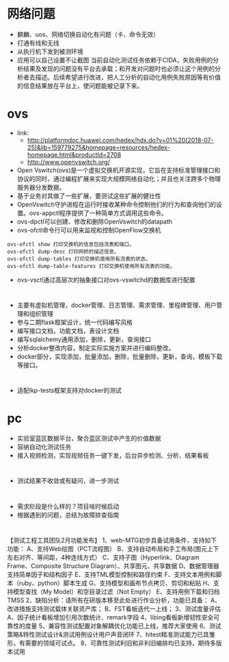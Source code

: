 # 网络问题
- 麒麟、uos、网络切换自动化有问题（卡、命令无效）
- 打通有线和无线
- 从执行机下发到被测环境
- 应用可以自己设置不让截图
当前自动化测试任务依赖于CIDA，失败用例的分析结果及发现的问题没有平台去承载；和开发对问题时也必须让这个用例的分析者去描述。后续希望进行改进，把人工分析的自动化用例失败原因等有价值的信息结果放在平台上，使问题能被记录下来。

# ovs
- link:
    - http://platformdoc.huawei.com/hedex/hdx.do?v=01%20(2018-07-25)&lib=159779275&homepage=resources/hedex-homepage.html&productId=2708
    - http://www.openvswitch.org/
- Open Vswitch(ovs)是一个虚拟交换机开源实现，它旨在支持标准管理接口和协议的同时，通过编程扩展来实现大规模网络自动化；并且也关注跨多个物理服务器分发数据。
- 基于业务对其做了一些扩展，要测试这些扩展的健壮性
- OpenVswitch守护进程在运行时接收某种命令控制他们的行为和查询他们的设置。ovs-appctl程序提供了一种简单方式调用这些命令。
- ovs-dpctl可以创建、修改和删除OpenVswitch的datapath
- ovs-ofctl命令行可以用来监视和控制OpenFlow交换机
```
ovs-ofctl show 打印交换机的信息包括流表和端口。
ovs-ofctl dump-desc 打印网桥的描述信息。
ovs-ofctl dump-tables 打印交换机使用所有流表的状态。
ovs-ofctl dump-table-features 打印交换机使用所有流表的功能。
```
- ovs-vsctl通过高层次的抽象接口对ovs-vswitchd的数据库进行配置
# 
- 主要有虚拟机管理，docker管理、日志管理、需求管理、里程碑管理、用户管理和组织管理
- 参与二期flask框架设计，统一代码编写风格
- 编写接口文档，功能文档，表设计文档
- 编写sqlalchemy通用添加，删除，更新，查询接口
- 分析docker整改内容，制定实际实施方案并进行编码整改。
- docker部分，实现添加，批量添加，删除，批量删除，更新，查询，模板下载等接口。

# 
- 适配lkp-tests框架支持对docker的测试
# pc
- 实验室蓝区数据平台，聚合蓝区测试中产生的价值数据
- 容纳自动化测试任务
- 接入视频检测，实现视频任务一键下发，后台异步检测、分析、结果看板

# 
- 测试结果不收敛或有疑问，进一步测试

# 
- 需求阶段是什么样的？项目啥时候启动
- 根据遇到的问题，总结为故障排查指南
# 
【测试工程工具团队2月功能发布】
1、web-MTG初步具备试用条件，支持如下功能：
A、支持Web绘图（PCT流程图）
B、支持自动布局和手工布局(图元上下左右对齐、等间距，4种连线方式）
C、支持子图（Hyperlink、Diagram Frame、Composite Structure Diagram）、共享图元、共享数据
D、数据管理器支持简单因子和结构因子
E、支持TML模型控制和路径约束
F、支持文本用例和脚本（ruby、python）脚本生成
G、支持模型和画布节点拷贝、剪切和粘贴
H、支持模型查找（My Model）和空目录过滤（Not Empty）
E、支持用例下载和归档TMSS 
2、缺陷分析：请所有在研版本移至此处进行作业分析，功能已具备：
A、改进措施支持测试载体关联资产库；
B、FST看板迭代一上线；
3、测试度量评估
A、因子统计看板增加引用次数统计、remark字段
4、libing看板新增韧性安全可靠性的度量
5、兼容性测试配置对象解耦优化功能已上线，推荐大家使用
6、测试策略&特性测试设计&测试用例设计用户声音闭环
7、hitest精准测试能力已具雏形，有需要的领域可试点。
8、可靠性测试利旧和非利旧编排均已支持，期待多版本试用